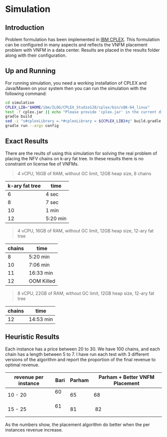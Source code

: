 # Simulation

## Introduction

Problem formulation has been implemented in [IBM CPLEX](https://www.ibm.com/analytics/cplex-optimizer).
This formulation can be configured in many aspects and reflects the VNFM placement problem with VNFM
in a data center. Results are placed in the results folder along with their configuration.

## Up and Running

For running simulation, you need a working installation of CPLEX and Java/Maven on your system
then you can run the simulation with the following command:

```sh
cd simulation
CPLEX_LIB="$HOME/ibm/ILOG/CPLEX_Studio128/cplex/bin/x86-64_linux"
test -f cplex.jar || echo "Please provide 'cplex.jar' in the current directory"
gradle build
sed -i "s#cplexLibrary =.*#cplexLibrary = ${CPLEX_LIB}#g" build.gradle
gradle run --args config
```

## Exact Results
There are the reults of using this simulation for solving the real problem of placing the NFV chains on k-ary fat tree.
In these results there is no constraint on license fee of VNFMs.

> 4 vCPU, 16GB of RAM, without GC limit, 12GB heap size, 8 chains

| k-ary fat tree | time     |
|----------------|----------|
| 6              | 4 sec    |
| 8              | 7 sec    |
| 10             | 1 min    |
| 12             | 5:20 min |

> 4 vCPU, 16GB of RAM, without GC limit, 12GB heap size, 12-ary fat tree

| chains | time         |
|--------|--------------|
| 8      | 5:20 min     |
| 10     | 7:06 min     |
| 11     | 16:33 min    |
| 12     | OOM Killed   |

> 8 vCPU, 22GB of RAM, without GC limit, 12GB heap size, 12-ary fat tree

| chains | time         |
|--------|--------------|
| 12     | 14:53 min    |

## Heuristic Results

Each instance has a price between 20 to 30.
We have 100 chains, and each chain has a length between 5 to 7. I have run each test with 3 different versions of the algorithm and report the proportion of the final revenue to optimal revenue.

| revenue per instance | Bari | Parham | Parham + Better VNFM Placement |
|----------------------|------|--------|--------------------------------|
| 10 - 20              | 60   | 65     | 68                             |
| 15 - 25              | 61   | 81     | 82                             |

As the numbers show, the placement algorithm do better when the per instances revenue increase.

